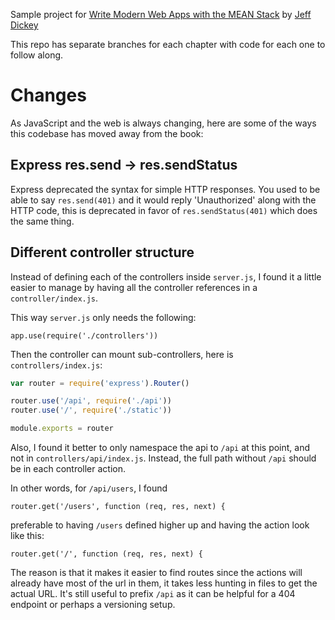 Sample project for [Write Modern Web Apps with the MEAN Stack](http://www.amazon.com/Write-Modern-Apps-MEAN-Stack/dp/0133930157) by [Jeff Dickey](https://dickey.xxx)

This repo has separate branches for each chapter with code for each one to follow along.

Changes
=======

As JavaScript and the web is always changing, here are some of the ways this codebase has moved away from the book:

Express res.send -> res.sendStatus
----------------------------------

Express deprecated the syntax for simple HTTP responses. You used to be able to say `res.send(401)` and it would reply 'Unauthorized' along with the HTTP code, this is deprecated in favor of `res.sendStatus(401)` which does the same thing.

Different controller structure
------------------------------

Instead of defining each of the controllers inside `server.js`, I found it a little easier to manage by having all the controller references in a `controller/index.js`.

This way `server.js` only needs the following:

    app.use(require('./controllers'))

Then the controller can mount sub-controllers, here is `controllers/index.js`:

```javascript
var router = require('express').Router()

router.use('/api', require('./api'))
router.use('/', require('./static'))

module.exports = router
```

Also, I found it better to only namespace the api to `/api` at this point, and not in `controllers/api/index.js`. Instead, the full path without `/api` should be in each controller action.

In other words, for `/api/users`, I found

    router.get('/users', function (req, res, next) {

preferable to having `/users` defined higher up and having the action look like this:

    router.get('/', function (req, res, next) {

The reason is that it makes it easier to find routes since the actions will already have most of the url in them, it takes less hunting in files to get the actual URL. It's still useful to prefix `/api` as it can be helpful for a 404 endpoint or perhaps a versioning setup.
